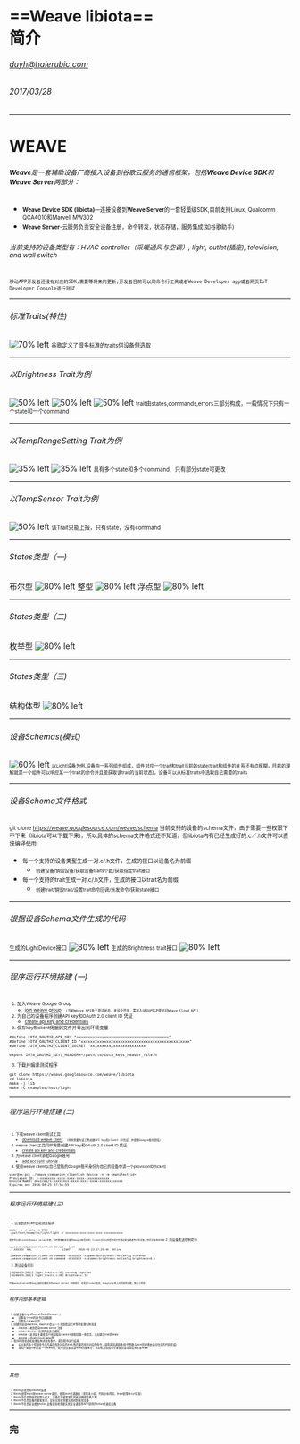 <!-- $theme: gaia -->
<!-- page_number: true -->
# **==Weave libiota==**<br/>简介
###### *duyh@haierubic.com*
###### 2017/03/28


---
# WEAVE
###### <small>**Weave**是一套辅助设备厂商接入设备到谷歌云服务的通信框架，包括**Weave Device SDK**和**Weave Server**两部分：</small>
+ <small><small>**Weave Device SDK (libiota)**—连接设备到**Weave Server**的一套轻量级SDK,目前支持Linux, Qualcomm QCA4010和Marvell MW302</small></small>
+ <small><small>**Weave Server**-云服务负责安全设备注册，命令转发，状态存储，服务集成(如谷歌助手)</small></small>
###### <small>当前支持的设备类型有：HVAC controller（采暖通风与空调）, light, outlet(插座), television, and wall switch</small>
<small><small>`移动APP开发者还没有对应的SDK,需要等将来的更新,开发者目前可以用命令行工具或者Weave Developer app或者网页IoT Developer Console进行测试`</small></small>



---
###### 标准Traits(特性)
![70% left](traits.png)
<small><small>谷歌定义了很多标准的traits供设备侧选取</small></small>



---
###### 以Brightness Trait为例
![50% left](brightness-states.png)
![50% left](brightness-commands.png)
![50% left](brightness-errors.png)
<small><small>trait由states,commands,errors三部分构成，一般情况下只有一个state和一个command</small></small>



---
###### 以TempRangeSetting Trait为例
![35% left](temprange-states.png)
![35% left](temprange-commands.png)
<small><small>具有多个state和多个command，只有部分state可更改</small></small>



---
###### 以TempSensor Trait为例
![50% left](tempsensor-states.png)
<small><small>该Trait只能上报，只有state，没有command</small></small>



---
###### States类型（一)
布尔型
![80% left](type-bool.png)
整型
![80% left](type-int.png)
浮点型
![80% left](type-float.png)



---
###### States类型（二)
枚举型
![80% left](type-enum.png)



---
###### States类型（三)
结构体型
![80% left](type-struct.png)



---
###### 设备Schemas(模式)
![60% left](schema.png)
<small><small><small>以Light设备为例,设备由一系列组件组成，组件对应一个trait和trait当前的state(trait和组件的关系还有点模糊，目前的理解就是一个组件可以响应某一个trait的命令并且能获取该trait的当前状态)，设备可以从标准traits中选取自己需要的traits</small></small></small>



---
###### 设备Schema文件格式
<small><small>git clone https://weave.googlesource.com/weave/schema 
当前支持的设备的schema文件，由于需要一些权限下不下来（libiota可以下载下来)，所以具体的schema文件格式还不知道，但libiota内有已经生成好的.c／.h文件可以直接编译使用</small></small>
+ <small><small>每一个支持的设备类型生成一对.c/.h文件，生成的接口以设备名为前缀</small></small>
	- <small><small><small>创建设备/销毁设备/获取设备traits个数/获取指定trait接口</small></small></small>
+ <small><small>每一个支持的trait生成一对.c/.h文件，生成的接口以trait名为前缀</small></small>
	- <small><small><small>创建trait/销毁trait/设置trait命令回调/派发命令/获取state接口</small></small></small>



---
###### 根据设备Schema文件生成的代码
<small><small>生成的LightDevice接口</small></small>
![80% left](lightdevice-interface.png)
<small><small>生成的Brightness trait接口</small></small>
![80% left](brightness-interface.png)



---
###### 程序运行环境搭建 (一)
<small><small><small>
1. 加入Weave Google Group 
	+ [join weave group](https://groups.google.com/forum/#!forum/weave-eap-acl)　<small>`(当前Weave API处于测试状态，未完全开放，需加入GROUP后才能访问Weave Cloud API)`</small>
2. 为自己的设备程序创建API key和OAuth 2.0 client ID 凭证
 	+ [create api key and credentials](https://console.developers.google.com/apis/credentials)
3. 保存key和client凭据到文件并导出到环境变量
```
#define IOTA_OAUTH2_API_KEY "xxxxxxxxxxxxxxxxxxxxxxxxxxxxxxxxxxxxxxxx"
#define IOTA_OAUTH2_CLIENT_ID "xxxxxxxxxxxxxxxxxxxxxxxxxxxxxxxxxxxxxxxxxxxxxxx"
#define IOTA_OAUTH2_CLIENT_SECRET "xxxxxxxxxxxxxxxxxxxxxxxx"
```
```
export IOTA_OAUTH2_KEYS_HEADER=~/path/to/iota_keys_header_file.h
```
3. 下载并编译测试程序
```
git clone https://weave.googlesource.com/weave/libiota
cd libiota
make -j lib
make -C examples/host/light
```
</small></small></small>



---
###### 程序运行环境搭建 (二)
<small><small><small>
1. 下载weave client测试工具
	+ [download weave client](https://developers.google.com/weave/downloads/weave_client-0.1.16.tar.gz)　<small>`(同样需要为该工具创建API key和client ID凭证，并使用Google账号登陆)`</small>
2. weave client工具同样需要创建API key和OAuth 2.0 client ID 凭证
 	+ [create api key and credentials](https://console.developers.google.com/apis/credentials)
3. 为weave client添加Google账号
	+ [add account tutorial](https://developers.google.com/weave/guides/apps-tools/cli-tool#add_a_new_account)
4. 使用weave client以自己登陆的Google账号身份为自己的设备申请一个provisionID(ticket)
```
user@xx-pc: ./weave_companion_client.sh device -n -m <manifest-id>
Provision ID: x-xxxxxxxx-xxxx-xxxx-xxxx-xxxxxxxxxxxx
Device Name: devices/x-xxxxxxxx-xxxx-xxxx-xxxx-xxxxxxxxxxxx
Expires on: 2016-04-25 07:56:55
```
</small></small></small>



---
###### 程序运行环境搭建 (三)
<small><small><small>
1. 以拿到的ticket启动测试程序
```
mkdir -p ~/.iota -m 0700
./out/host/examples/light/light -r xxxxxxxx-xxxx-xxxx-xxxx-xxxxxxxxxxxx
```
<small>`程序会以该ticket向weave server注册，同时意味着该设备同Google账号绑定，ticket也可以在程序运行时通过安全通道传递给设备，然后设备再去注册`</small>
2. 向设备发送控制命令
```
./weave_companion_client.sh device --list
...XXXXXX  HAL                   LIGHT     2016-05-23 17:35:44  Online
```
```
./weave_companion_client.sh command -d XXXXXX -n powerSwitch/onOff.setConfig state=on
./weave_companion_client.sh command -d XXXXXX -n dimmer/brightness.setConfig brightness=0.5
```
3. 测试设备打印
```
[(8208470.268)I light_traits.c:35] turning light on
[(8208470.268)I light_traits.c:49] Brightness: 50
```
<small>`怀疑weave server有bug,当前设备无法向weave server 注册成功，总是报ticket无效，Google+上有人问同样的问题，暂无人回答`</small>
</small></small></small>



---
###### 程序内部基本逻辑
<small><small><small>
1. 创建设备[LightDevice/OutletDevice/...]
  	+ 设置各个trait的命令回调函数
  	+ 设置各个state初值
2. 创建并启动daemon，daemon会以一个子线程运行并等待处理各种消息
  	+ `注册消息`－收到后向weave server 注册
  	+ `网络事件监听消息`－处理网络变化通知
  	+ `应用消息`－该消息主要使用户线程能向daemon线程投递一些任务，比如更改trait的state
  	+ `其他消息`－(flush cloud data)等 
3. 程序利用状态机处理各种消息和事件，直到程序运行结束
	+ 云过来的各个控制命令首先遍历找到对应的trait,然后遍历找到对应的命令，调用其回调函数(命令参数与json的转换由自动生成的代码完成)
	+ 当用户更改trait的某一个state时，程序仅仅更改该state的版本号，状态机发现版本号更新会自动向云同步新state

</small></small></small>
　


---
###### 其他
<small><small><small>
1. libiota必须具有internet连接
2. libiota使用https同weave server通信，使用json传递数据（官网未介绍，代码分析得知，linux使用libcurl实现）
3. libiota不负责网络的配置与接入，设备实现者需要实现机制确保设备入网
4. libiota不负责设备的搜索发现，设备实现者需要实现机制发现设备
5. libiota不负责安全接收ticket,设备实现者需要实现安全通道将APP获得的ticket传递给设备

</small></small></small>



---
# **完**


